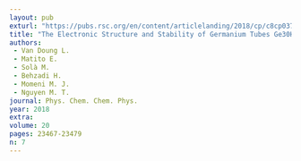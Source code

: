 ```yaml
---
layout: pub
exturl: "https://pubs.rsc.org/en/content/articlelanding/2018/cp/c8cp03737j#!divAbstract"
title: "The Electronic Structure and Stability of Germanium Tubes Ge30H12 and Ge33H12"
authors:
 - Van Doung L.
 - Matito E.
 - Solà M.
 - Behzadi H.
 - Momeni M. J.
 - Nguyen M. T.
journal: Phys. Chem. Chem. Phys.
year: 2018
extra: 
volume: 20
pages: 23467-23479
n: 7
---
```

